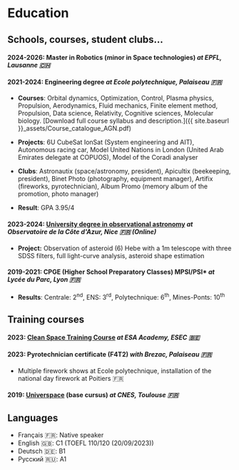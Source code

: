 # Education

## Schools, courses, student clubs...

#### **2024-2026**: Master in Robotics (minor in Space technologies) *at EPFL, Lausanne 🇨🇭*

#### **2021-2024**: Engineering degree *at Ecole polytechnique, Palaiseau 🇫🇷*
* **Courses**: Orbital dynamics, Optimization, Control, Plasma physics, Propulsion, Aerodynamics, Fluid mechanics, Finite element method, Propulsion, Data science, Relativity, Cognitive sciences, Molecular biology. [Download full course syllabus and description.]({{ site.baseurl }}_assets/Course_catalogue_AGN.pdf)

* **Projects**: 6U CubeSat IonSat (System engineering and AIT), Autonomous racing car, Model United Nations in London (United Arab Emirates delegate at COPUOS), Model of the Coradi analyser
* **Clubs**: Astronautix (space/astronomy, president), Apicultix (beekeeping, president), Binet Photo (photography, equipment manager), Artifix (fireworks, pyrotechnician), Album Promo (memory album of the promotion, photo manager)
* **Result**: GPA 3.95/4

#### **2023-2024**: [University degree in observational astronomy](https://www.oca.eu/fr/duao-oca) *at Observatoire de la Côte d'Azur, Nice 🇫🇷 (Online)*
* **Project:** Observation of asteroid (6) Hebe with a 1m telescope with three SDSS filters, full light-curve analysis, asteroid shape estimation

#### **2019-2021**: CPGE (Higher School Preparatory Classes) MPSI/PSI* *at Lycée du Parc, Lyon 🇫🇷*
* **Results**: Centrale: 2<sup>nd</sup>, ENS: 3<sup>rd</sup>, Polytechnique: 6<sup>th</sup>, Mines-Ponts: 10<sup>th</sup>


## Training courses

#### **2023**: [Clean Space Training Course](https://www.esa.int/Education/ESA_Academy/Applications_now_open_for_the_3rd_edition_of_the_Clean_Space_Training_Course_2023) *at ESA Academy, ESEC 🇧🇪*

#### **2023**: Pyrotechnician certificate (F4T2) *with Brezac, Palaiseau 🇫🇷*
* Multiple firework shows at Ecole polytechnique, installation of the national day firework at Poitiers 🇫🇷

#### **2019**: [Universpace](https://universpace.cnes.fr/) (base cursus) *at CNES, Toulouse 🇫🇷*


## Languages

* Français 🇫🇷: Native speaker
* English 🇬🇧: C1 (TOEFL 110/120 (20/09/2023))
* Deutsch 🇩🇪: B1
* Русский 🇷🇺: A1
